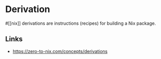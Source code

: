 # Derivation

#[[nix]] derivations are instructions (recipes) for building a Nix package.

## Links

- https://zero-to-nix.com/concepts/derivations